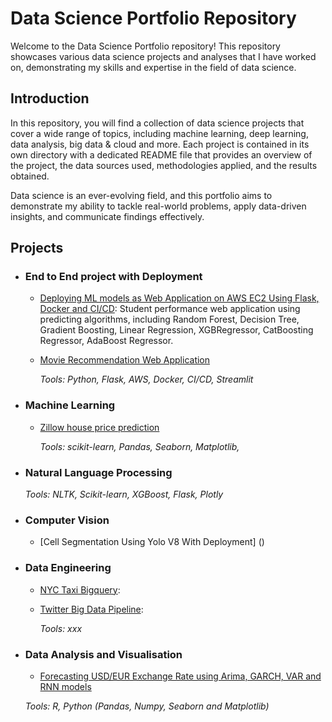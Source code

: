 
# Data Science Portfolio Repository

Welcome to the Data Science Portfolio repository! This repository showcases various data science projects and analyses that I have worked on, demonstrating my skills and expertise in the field of data science.



## Introduction

In this repository, you will find a collection of data science projects that cover a wide range of topics, including machine learning, deep learning, data analysis, big data & cloud and more. Each project is contained in its own directory with a dedicated README file that provides an overview of the project, the data sources used, methodologies applied, and the results obtained.

Data science is an ever-evolving field, and this portfolio aims to demonstrate my ability to tackle real-world problems, apply data-driven insights, and communicate findings effectively.

## Projects

- ### End to End project with Deployment
    - [Deploying ML models as Web Application on AWS EC2 Using Flask, Docker and CI/CD](https://github.com/zhaoshijie1248/E2E_mlproject_with_deployment): Student performance web application using predicting algorithms, including Random Forest, Decision Tree, Gradient Boosting, Linear Regression, XGBRegressor, CatBoosting Regressor, AdaBoost Regressor.
      
    - [Movie Recommendation Web Application](https://github.com/zhaoshijie1248/Movie-Recommend)
 
      _Tools: Python, Flask, AWS, Docker, CI/CD, Streamlit_ 

- ### Machine Learning
	
    
	- [Zillow house price prediction](https://github.com/zhaoshijie1248/Capstone-zillow-prediction)

		_Tools: scikit-learn, Pandas, Seaborn, Matplotlib,_ 

- ### Natural Language Processing

	 
    
   	 _Tools: NLTK, Scikit-learn, XGBoost, Flask, Plotly_

- ### Computer Vision
  - [Cell Segmentation Using Yolo V8 With Deployment] ()
 
    
- ### Data Engineering
    - [NYC Taxi Bigquery](https://github.com/zhaoshijie1248/NYC-Taxi-Bigquery):
    - [Twitter Big Data Pipeline](https://github.com/zhaoshijie1248/Twitter-Big-Data-Pipeline):

    	_Tools: xxx_

- ### Data Analysis and Visualisation

    - [Forecasting USD/EUR Exchange Rate using Arima, GARCH, VAR and RNN models](https://github.com/zhaoshijie1248/Forecasting-USD-EUR-Exchange-Rate)
		
	_Tools: R, Python (Pandas, Numpy, Seaborn and Matplotlib)_

	
	


